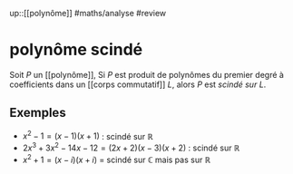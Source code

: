 up::[[polynôme]]
#maths/analyse #review 
# polynôme scindé

Soit $P$ un [[polynôme]],
Si $P$ est produit de polynômes du premier degré à coefficients dans un [[corps commutatif]] $L$, alors $P$ est _scindé sur $L$_.


## Exemples

 - $x^{2} - 1 = (x - 1)(x + 1)$ : scindé sur $\mathbb{R}$
 - $2x^{3}+3x^{2}-14x-12 = (2x+2)(x - 3)(x+2)$ : scindé sur $\mathbb{R}$
 - $x^{2}+1 = (x-i)(x+i)$ = scindé sur $\mathbb{C}$ mais pas sur $\mathbb{R}$
